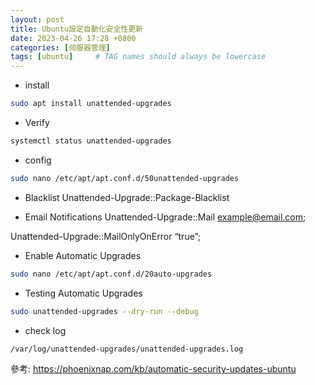 ```yaml
---
layout: post
title: Ubuntu設定自動化安全性更新
date: 2023-04-26 17:28 +0800
categories: [伺服器管理]
tags: [ubuntu]     # TAG names should always be lowercase
---
```


* install
```bash
sudo apt install unattended-upgrades
```

* Verify 
```bash
systemctl status unattended-upgrades
```
* config
```bash
sudo nano /etc/apt/apt.conf.d/50unattended-upgrades
```
* Blacklist 
Unattended-Upgrade::Package-Blacklist

* Email Notifications
Unattended-Upgrade::Mail example@email.com;

Unattended-Upgrade::MailOnlyOnError “true”;

* Enable Automatic Upgrades
```bash
sudo nano /etc/apt/apt.conf.d/20auto-upgrades
```
* Testing Automatic Upgrades
```bash
sudo unattended-upgrades --dry-run --debug
```

* check log
```bash
/var/log/unattended-upgrades/unattended-upgrades.log
```

參考:
https://phoenixnap.com/kb/automatic-security-updates-ubuntu